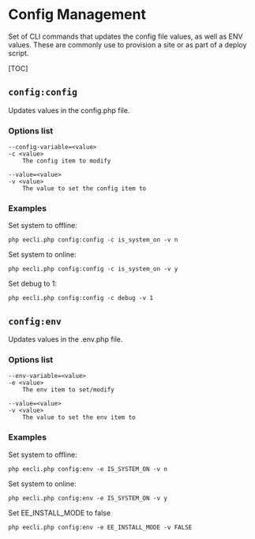 # Config Management

Set of CLI commands that updates the config file values, as well as ENV values. These are commonly use to provision a site or as part of a deploy script.

[TOC]

## `config:config`

Updates values in the config.php file.

### Options list
    --config-variable=<value>
    -c <value>
        The config item to modify

    --value=<value>
    -v <value>
        The value to set the config item to

### Examples

Set system to offline:

    php eecli.php config:config -c is_system_on -v n

Set system to online:

    php eecli.php config:config -c is_system_on -v y


Set debug to 1:

    php eecli.php config:config -c debug -v 1


## `config:env`

Updates values in the .env.php file.

### Options list
    --env-variable=<value>
    -e <value>
        The env item to set/modify

    --value=<value>
    -v <value>
        The value to set the env item to

### Examples

Set system to offline:

    php eecli.php config:env -e IS_SYSTEM_ON -v n

Set system to online:

    php eecli.php config:env -e IS_SYSTEM_ON -v y

Set EE_INSTALL_MODE to false

    php eecli.php config:env -e EE_INSTALL_MODE -v FALSE


